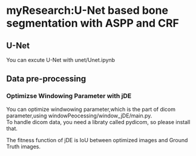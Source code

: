 # myResearch:U-Net based bone segmentation with ASPP and CRF 

## U-Net
You can excute U-Net with unet/Unet.ipynb


## Data pre-processing
### Optimizse Windowing Parameter with jDE
You can optimize windwowing parameter,which is the part of dicom parameter,using windowPeocessing/window_jDE/main.py.  
To handle dicom data, you need a libraty called pydicom, so please install that.

The fitness function of jDE is IoU between optimized images and Ground Truth images.

<!--
windowPeocessing/window_jDE/main.pyでwindow parameterをjDEで最適化できます  
pydicomが必要なのでインストールしてください

iou.pyのcalcIoU関数でIoUを計算、windowing.pyのwindowing関数でwindow処理をしています
-->
